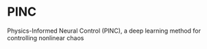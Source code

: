 # PINC
Physics-Informed Neural Control (PINC), a deep learning method for controlling nonlinear chaos
